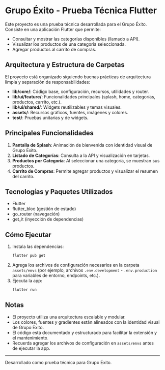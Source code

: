 
# Grupo Éxito - Prueba Técnica Flutter

Este proyecto es una prueba técnica desarrollada para el Grupo Éxito. Consiste en una aplicación Flutter que permite:

- Consultar y mostrar las categorías disponibles (llamado a API).
- Visualizar los productos de una categoría seleccionada.
- Agregar productos al carrito de compras.

## Arquitectura y Estructura de Carpetas

El proyecto está organizado siguiendo buenas prácticas de arquitectura limpia y separación de responsabilidades:

- **lib/core/**: Código base, configuración, recursos, utilidades y router.
- **lib/ui/feature/**: Funcionalidades principales (splash, home, categorías, productos, carrito, etc.).
- **lib/ui/shared/**: Widgets reutilizables y temas visuales.
- **assets/**: Recursos gráficos, fuentes, imágenes y colores.
- **test/**: Pruebas unitarias y de widgets.

## Principales Funcionalidades

1. **Pantalla de Splash**: Animación de bienvenida con identidad visual de Grupo Éxito.
2. **Listado de Categorías**: Consulta a la API y visualización en tarjetas.
3. **Productos por Categoría**: Al seleccionar una categoría, se muestran sus productos.
4. **Carrito de Compras**: Permite agregar productos y visualizar el resumen del carrito.

## Tecnologías y Paquetes Utilizados

- Flutter
- flutter_bloc (gestión de estado)
- go_router (navegación)
- get_it (inyección de dependencias)


## Cómo Ejecutar

1. Instala las dependencias:
   ```bash
   flutter pub get
   ```
2. Agrega los archivos de configuración necesarios en la carpeta `assets/envs` (por ejemplo, archivos `.env.development` - `.env.production` para variables de entorno, endpoints, etc.).
3. Ejecuta la app:
   ```bash
   flutter run
   ```

## Notas

- El proyecto utiliza una arquitectura escalable y modular.
- Los colores, fuentes y gradientes están alineados con la identidad visual de Grupo Éxito.
- El código está documentado y estructurado para facilitar la extensión y el mantenimiento.
- Recuerda agregar los archivos de configuración en `assets/envs` antes de ejecutar la app.

---
Desarrollado como prueba técnica para Grupo Éxito.
